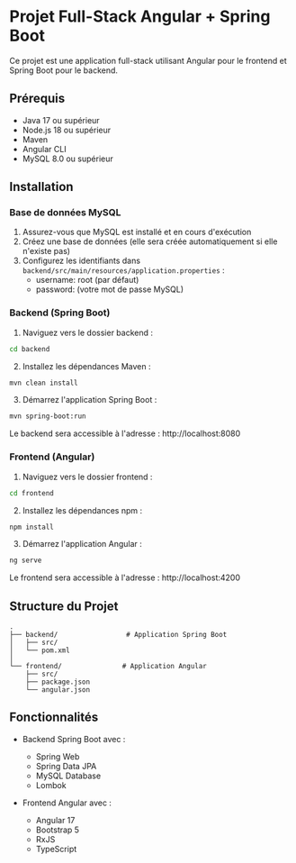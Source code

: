 # Projet Full-Stack Angular + Spring Boot

Ce projet est une application full-stack utilisant Angular pour le frontend et Spring Boot pour le backend.

## Prérequis

- Java 17 ou supérieur
- Node.js 18 ou supérieur
- Maven
- Angular CLI
- MySQL 8.0 ou supérieur

## Installation

### Base de données MySQL

1. Assurez-vous que MySQL est installé et en cours d'exécution
2. Créez une base de données (elle sera créée automatiquement si elle n'existe pas)
3. Configurez les identifiants dans `backend/src/main/resources/application.properties` :
   - username: root (par défaut)
   - password: (votre mot de passe MySQL)

### Backend (Spring Boot)

1. Naviguez vers le dossier backend :
```bash
cd backend
```

2. Installez les dépendances Maven :
```bash
mvn clean install
```

3. Démarrez l'application Spring Boot :
```bash
mvn spring-boot:run
```

Le backend sera accessible à l'adresse : http://localhost:8080

### Frontend (Angular)

1. Naviguez vers le dossier frontend :
```bash
cd frontend
```

2. Installez les dépendances npm :
```bash
npm install
```

3. Démarrez l'application Angular :
```bash
ng serve
```

Le frontend sera accessible à l'adresse : http://localhost:4200

## Structure du Projet

```
.
├── backend/                 # Application Spring Boot
│   ├── src/
│   └── pom.xml
│
└── frontend/               # Application Angular
    ├── src/
    ├── package.json
    └── angular.json
```

## Fonctionnalités

- Backend Spring Boot avec :
  - Spring Web
  - Spring Data JPA
  - MySQL Database
  - Lombok

- Frontend Angular avec :
  - Angular 17
  - Bootstrap 5
  - RxJS
  - TypeScript 